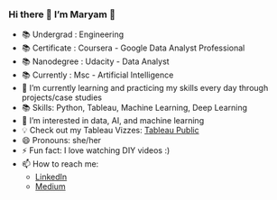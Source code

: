 ### Hi there 👋 I’m Maryam 👩

- 📚 Undergrad : Engineering 
- 📚 Certificate : Coursera - Google Data Analyst Professional
- 📚 Nanodegree : Udacity - Data Analyst
- 📚 Currently : Msc - Artificial Intelligence 
- 🌱 I’m currently learning and practicing my skills every day through projects/case studies
- 📚 Skills: Python, Tableau, Machine Learning, Deep Learning
- 👀 I’m interested in data, AI, and machine learning
- 💡 Check out my Tableau Vizzes: [Tableau Public](https://public.tableau.com/app/profile/maryam)
- 😄 Pronouns: she/her 
- ⚡ Fun fact: I love watching DIY videos :) 
- 📫 How to reach me:
  - [LinkedIn](https://www.linkedin.com/in/maryam-bala/)
  - [Medium ](https://medium.com/@maryambee)
